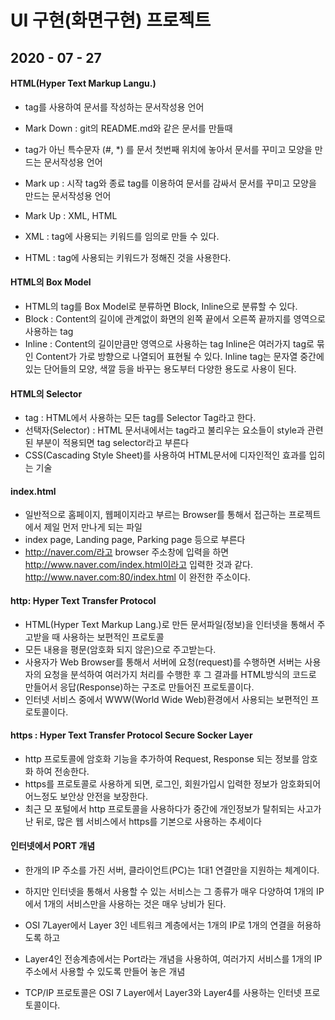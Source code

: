 # UI 구현(화면구현) 프로젝트

## 2020 - 07 - 27

#### HTML(Hyper Text Markup Langu.)
* tag를 사용하여 문서를 작성하는 문서작성용 언어
* Mark Down : git의 README.md와 같은 문서를 만들때
* 	tag가 아닌 특수문자 (#, *) 를 문서 첫번째 위치에 놓아서 문서를 꾸미고 모양을 만드는 문서작성용 언어
* Mark up : 시작 tag<tag>와 종료 tag</tag>를 이용하여 문서를 감싸서 문서를 꾸미고 모양을 만드는 문서작성용 언어

* Mark Up : XML, HTML
* XML : tag에 사용되는 키워드를 임의로 만들 수 있다.
* HTML : tag에 사용되는 키워드가 정해진 것을 사용한다.


#### HTML의 Box Model
* HTML의 tag를 Box Model로 분류하면 Block, Inline으로 분류할 수 있다.
* Block : Content의 길이에 관계없이 화면의 왼쪽 끝에서 오른쪽 끝까지를 영역으로 사용하는 tag
* Inline : Content의 길이만큼만 영역으로 사용하는 tag
Inline은 여러가지 tag로 묶인 Content가 가로 방향으로 나열되어 표현될 수 있다.
Inline tag는 문자열 중간에 있는 단어들의 모양, 색깔 등을 바꾸는 용도부터 다양한 용도로 사용이 된다.


#### HTML의 Selector
* tag : HTML에서 사용하는 모든 tag를 Selector Tag라고 한다.
* 선택자(Selector) : HTML 문서내에서는 tag라고 불리우는 요소들이
style과 관련된 부분이 적용되면 tag selector라고 부른다
* CSS(Cascading Style Sheet)를 사용하여 HTML문서에 디자인적인 효과를 입히는 기술


#### index.html
* 일반적으로 홈페이지, 웹페이지라고 부르는 Browser를 통해서
접근하는 프로젝트에서 제일 먼저 만나게 되는 파일
* index page, Landing page, Parking page 등으로 부른다
* http://naver.com/라고 browser 주소창에 입력을 하면
http://www.naver.com/index.html이라고 입력한 것과 같다.
http://www.naver.com:80/index.html 이 완전한 주소이다.


#### http: Hyper Text Transfer Protocol
* HTML(Hyper Text Markup Lang.)로 만든 문서파일(정보)을 인터넷을 통해서
주고받을 때 사용하는 보편적인 프로토콜
* 모든 내용을 평문(암호화 되지 않은)으로 주고받는다.
* 사용자가 Web Browser를 통해서 서버에 요청(request)를 수행하면
서버는 사용자의 요청을 분석하여 여러가지 처리를 수행한 후
그 결과를 HTML방식의 코드로 만들어서 응답(Response)하는 구조로
만들어진 프로토콜이다.
* 인터넷 서비스 중에서 WWW(World Wide Web)환경에서 사용되는 보편적인 프로토콜이다.


#### https : Hyper Text Transfer Protocol Secure Socker Layer
* http 프로토콜에 암호화 기능을 추가하여 Request, Response 되는 정보를
암호화 하여 전송한다.
* https를 프로토콜로 사용하게 되면, 로그인, 회원가입시 입력한 정보가
암호화되어 어느정도 보안상 안전을 보장한다.
* 최근 모 포털에서 http 프로토콜을 사용하다가 중간에 개인정보가 탈취되는 사고가 난 뒤로,
많은 웹 서비스에서 https를 기본으로 사용하는 추세이다


#### 인터넷에서 PORT 개념
* 한개의 IP 주소를 가진 서버, 클라이언트(PC)는 1대1 연결만을 지원하는 체계이다.
* 하지만 인터넷을 통해서 사용할 수 있는 서비스는 그 종류가 매우 다양하여
1개의 IP에서 1개의 서비스만을 사용하는 것은 매우 낭비가 된다.
* OSI 7Layer에서 Layer 3인 네트워크 계층에서는 1개의 IP로 1개의 연결을 허용하도록 하고
* Layer4인 전송계층에서는 Port라는 개념을 사용하여, 여러가지 서비스를 1개의 IP주소에서
사용할 수 있도록 만들어 놓은 개념

* TCP/IP 프로토콜은 OSI 7 Layer에서 Layer3와 Layer4를 사용하는 인터넷 프로토콜이다.